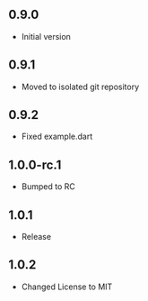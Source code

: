 ## 0.9.0

- Initial version

## 0.9.1

- Moved to isolated git repository

## 0.9.2

- Fixed example.dart

## 1.0.0-rc.1

- Bumped to RC

## 1.0.1

- Release

## 1.0.2

- Changed License to MIT